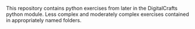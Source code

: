This repository contains python exercises from later in the DigitalCrafts python module.
Less complex and moderately complex exercises contained in appropriately named folders.